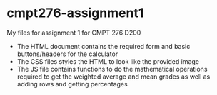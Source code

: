 # cmpt276-assignment1
My files for assignment 1 for CMPT 276 D200

- The HTML document contains the required form and basic buttons/headers for the calculator
- The CSS files styles the HTML to look like the provided image
- The JS file contains functions to do the mathematical operations required to get the weighted average and mean grades as well as adding rows and getting percentages
